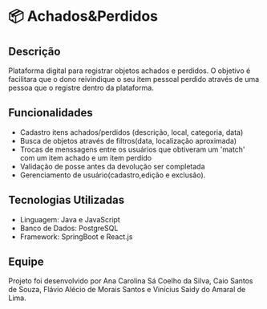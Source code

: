 # 📦 Achados&Perdidos

## Descrição
Plataforma digital para registrar objetos achados e perdidos. O objetivo é facilitara que o dono reivindique o seu item pessoal perdido através de uma pessoa que o registre dentro da plataforma.

## Funcionalidades 
- Cadastro itens achados/perdidos (descrição, local, categoria, data)
- Busca de objetos através de filtros(data, localização aproximada)
- Trocas de menssagens entre os usuários que obtiveram um 'match' com um item achado e um item perdido
- Validação de posse antes da devolução ser completada
- Gerenciamento de usuário(cadastro,edição e exclusão).

## Tecnologias Utilizadas
- Linguagem: Java e JavaScript
- Banco de Dados: PostgreSQL
- Framework: SpringBoot e React.js

## Equipe
Projeto foi desenvolvido por Ana Carolina Sá Coelho da Silva, Caio Santos de Souza, Flávio Alécio de Morais Santos e Vinícius Saidy do Amaral de Lima.
